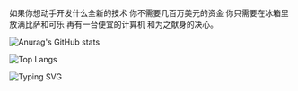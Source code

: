 如果你想动手开发什么全新的技术
你不需要几百万美元的资金 
你只需要在冰箱里放满比萨和可乐
再有一台便宜的计算机
和为之献身的决心。

![Anurag's GitHub stats](https://github-readme-stats.vercel.app/api?username=qingketsing)

![Top Langs](https://github-readme-stats.vercel.app/api/top-langs/?username=qingketsing)

![Typing SVG](https://readme-typing-svg.demolab.com/?lines=我们在地板上睡过，我们在河水中淌过)
